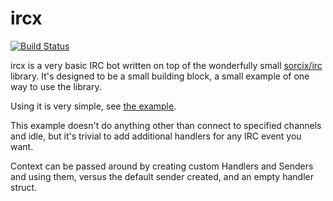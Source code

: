 ircx
====
[![Build Status](https://travis-ci.org/nickvanw/ircx.svg?branch=master)](https://travis-ci.org/nickvanw/ircx)

ircx is a very basic IRC bot written on top of the wonderfully small [sorcix/irc](https://github.com/sorcix/irc) library. It's designed to be a small building block, a small example of one way to use the library.

Using it is very simple, see [the example](example/main.go).

This example doesn't do anything other than connect to specified channels and idle, but it's trivial to add additional handlers for any IRC event you want.

Context can be passed around by creating custom Handlers and Senders and using them, versus the default sender created, and an empty handler struct.
